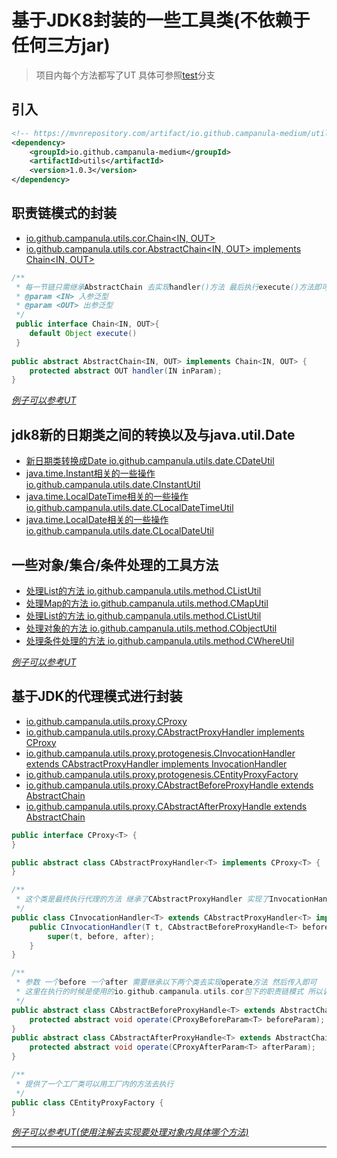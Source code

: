 # 基于JDK8封装的一些工具类(不依赖于任何三方jar)

> 项目内每个方法都写了UT 具体可参照[test](https://github.com/li-ze-lin/campanula-utils/tree/test)分支

## 引入
```xml
<!-- https://mvnrepository.com/artifact/io.github.campanula-medium/utils -->
<dependency>
    <groupId>io.github.campanula-medium</groupId>
    <artifactId>utils</artifactId>
    <version>1.0.3</version>
</dependency>

```

## 职责链模式的封装
- [io.github.campanula.utils.cor.Chain<IN, OUT>](https://github.com/li-ze-lin/campanula-utils/blob/dev/src/main/java/io/github/campanula/utils/cor/Chain.java)
- [io.github.campanula.utils.cor.AbstractChain<IN, OUT> implements Chain<IN, OUT>](https://github.com/li-ze-lin/campanula-utils/blob/dev/src/main/java/io/github/campanula/utils/cor/AbstractChain.java)

```java
/**
 * 每一节链只需继承AbstractChain 去实现handler()方法 最后执行execute()方法即可
 * @param <IN> 入参泛型
 * @param <OUT> 出参泛型
 */
 public interface Chain<IN, OUT>{
 	default Object execute()
 }
 
public abstract AbstractChain<IN, OUT> implements Chain<IN, OUT> {
	protected abstract OUT handler(IN inParam);
}
```
*[例子可以参考UT](https://github.com/li-ze-lin/campanula-utils/blob/test/src/test/java/io/github/campanula/utils/cor/ChainTest.java)*

## jdk8新的日期类之间的转换以及与java.util.Date
- [新日期类转换成Date io.github.campanula.utils.date.CDateUtil](https://github.com/li-ze-lin/campanula-utils/blob/master/src/main/java/io/github/campanula/utils/date/CDateUtil.java)
- [java.time.Instant相关的一些操作 io.github.campanula.utils.date.CInstantUtil](https://github.com/li-ze-lin/campanula-utils/blob/master/src/main/java/io/github/campanula/utils/date/CInstantUtil.java)
- [java.time.LocalDateTime相关的一些操作 io.github.campanula.utils.date.CLocalDateTimeUtil](https://github.com/li-ze-lin/campanula-utils/blob/master/src/main/java/io/github/campanula/utils/date/CLocalDateTimeUtil.java)
- [java.time.LocalDate相关的一些操作 io.github.campanula.utils.date.CLocalDateUtil](https://github.com/li-ze-lin/campanula-utils/blob/master/src/main/java/io/github/campanula/utils/date/CLocalDateUtil.java)

## 一些对象/集合/条件处理的工具方法
- [处理List的方法 io.github.campanula.utils.method.CListUtil](https://github.com/li-ze-lin/campanula-utils/blob/master/src/main/java/io/github/campanula/utils/method/CListUtil.java)
- [处理Map的方法 io.github.campanula.utils.method.CMapUtil](https://github.com/li-ze-lin/campanula-utils/blob/master/src/main/java/io/github/campanula/utils/method/CMapUtil.java)
- [处理List的方法 io.github.campanula.utils.method.CListUtil](https://github.com/li-ze-lin/campanula-utils/blob/master/src/main/java/io/github/campanula/utils/method/CListUtil.java)
- [处理对象的方法 io.github.campanula.utils.method.CObjectUtil](https://github.com/li-ze-lin/campanula-utils/blob/master/src/main/java/io/github/campanula/utils/method/CObjectUtil.java)
- [处理条件处理的方法 io.github.campanula.utils.method.CWhereUtil](https://github.com/li-ze-lin/campanula-utils/blob/master/src/main/java/io/github/campanula/utils/method/CWhereUtil.java)

*[例子可以参考UT](https://github.com/li-ze-lin/campanula-utils/tree/test/src/test/java/io/github/campanula/utils/method)*

## 基于JDK的代理模式进行封装
- [io.github.campanula.utils.proxy.CProxy](https://github.com/li-ze-lin/campanula-utils/blob/dev/src/main/java/io/github/campanula/utils/proxy/CProxy.java)
- [io.github.campanula.utils.proxy.CAbstractProxyHandler<T> implements CProxy<T>](https://github.com/li-ze-lin/campanula-utils/blob/dev/src/main/java/io/github/campanula/utils/proxy/CAbstractProxyHandler.java)
- [io.github.campanula.utils.proxy.protogenesis.CInvocationHandler<T> extends CAbstractProxyHandler<T> implements InvocationHandler](https://github.com/li-ze-lin/campanula-utils/blob/dev/src/main/java/io/github/campanula/utils/proxy/protogenesis/CInvocationHandler.java)
- [io.github.campanula.utils.proxy.protogenesis.CEntityProxyFactory](https://github.com/li-ze-lin/campanula-utils/blob/dev/src/main/java/io/github/campanula/utils/proxy/protogenesis/CEntityProxyFactory.java)
- [io.github.campanula.utils.proxy.CAbstractBeforeProxyHandle<T> extends AbstractChain](https://github.com/li-ze-lin/campanula-utils/blob/dev/src/main/java/io/github/campanula/utils/proxy/CAbstractBeforeProxyHandle.java)
- [io.github.campanula.utils.proxy.CAbstractAfterProxyHandle<T> extends AbstractChain](https://github.com/li-ze-lin/campanula-utils/blob/dev/src/main/java/io/github/campanula/utils/proxy/CAbstractAfterProxyHandle.java)

```java
public interface CProxy<T> {
}

public abstract class CAbstractProxyHandler<T> implements CProxy<T> {
}

/**
 * 这个类是最终执行代理的方法 继承了CAbstractProxyHandler 实现了InvocationHandler
 */
public class CInvocationHandler<T> extends CAbstractProxyHandler<T> implements InvocationHandler {
	public CInvocationHandler(T t, CAbstractBeforeProxyHandle<T> before, CAbstractAfterProxyHandle<T> after) {
        super(t, before, after);
    }
}

/**
 * 参数 一个before 一个after 需要继承以下两个类去实现operate方法 然后传入即可
 * 这里在执行的时候是使用的io.github.campanula.utils.cor包下的职责链模式 所以调用顺序执行顺序完全可控
 */
public abstract class CAbstractBeforeProxyHandle<T> extends AbstractChain<CProxyBeforeParam<T>, CProxyBeforeParam<T>> {
	protected abstract void operate(CProxyBeforeParam<T> beforeParam);
}
public abstract class CAbstractAfterProxyHandle<T> extends AbstractChain<CProxyAfterParam<T>, CProxyAfterParam<T>> {
	protected abstract void operate(CProxyAfterParam<T> afterParam);
}

/**
 * 提供了一个工厂类可以用工厂内的方法去执行
 */
public class CEntityProxyFactory {
}
```
*[例子可以参考UT(使用注解去实现要处理对象内具体哪个方法)](https://github.com/li-ze-lin/campanula-utils/blob/test/src/test/java/io/github/campanula/utils/proxy/TestProxy.java)*

------